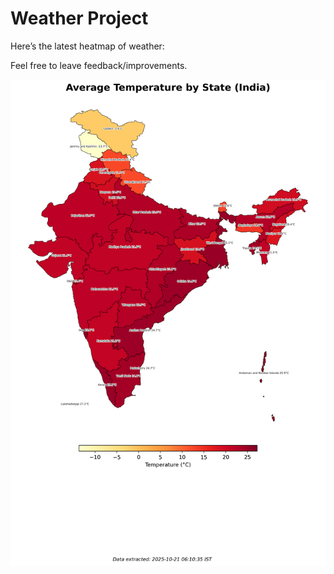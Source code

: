 # Weather Project

Here’s the latest heatmap of weather:

Feel free to leave feedback/improvements.

![India Heatmap](docs/assets/india_heatmap.png?v=F6D685)
